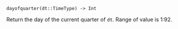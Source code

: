 ```
dayofquarter(dt::TimeType) -> Int
```

Return the day of the current quarter of `dt`. Range of value is 1:92.
